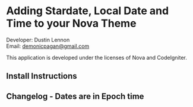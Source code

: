 Adding Stardate, Local Date and Time to your Nova Theme
=======================================================
Developer: Dustin Lennon<br />
Email: <demonicpagan@gmail.com>

This application is developed under the licenses of Nova and CodeIgniter.

Install Instructions
--------------------


Changelog - Dates are in Epoch time
-----------------------------------